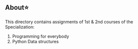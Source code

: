 ## About⭐
This directory contains assignments of 1st & 2nd courses of the Specialization:
1. Programming for everybody
2. Python Data structures
